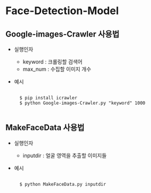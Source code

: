 # Face-Detection-Model

## Google-images-Crawler 사용법
- 실행인자
	- keyword : 크롤링할 검색어
	- max_num : 수집할 이미지 개수

- 예시
	<pre><code>
	$ pip install icrawler
	$ python Google-images-Crawler.py "keyword" 1000
	</code></pre>
	
## MakeFaceData 사용법
- 실행인자
	- inputdir : 얼굴 영역을 추출할 이미지들
	
- 예시
	<pre><code>
	$ python MakeFaceData.py inputdir
	</code></pre>